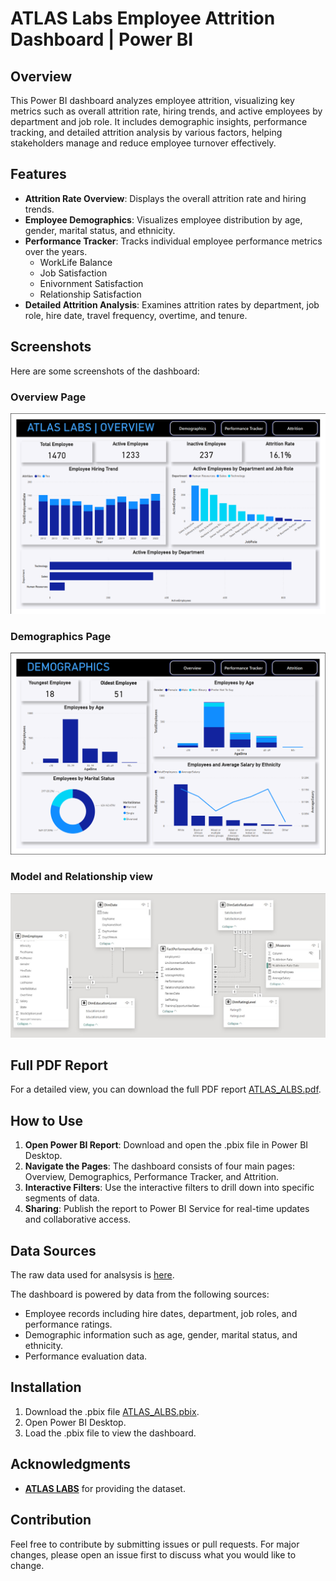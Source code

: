 # ATLAS Labs Employee Attrition Dashboard | Power BI

## Overview
This Power BI dashboard analyzes employee attrition, visualizing key metrics such as overall attrition rate, hiring trends, and active employees by department and job role. It includes demographic insights, performance tracking, and detailed attrition analysis by various factors, helping stakeholders manage and reduce employee turnover effectively.

## Features
- **Attrition Rate Overview**: Displays the overall attrition rate and hiring trends.
- **Employee Demographics**: Visualizes employee distribution by age, gender, marital status, and ethnicity.
- **Performance Tracker**: Tracks individual employee performance metrics over the years.
  - WorkLife Balance
  - Job Satisfaction
  - Enivornment Satisfaction
  - Relationship Satisfaction
- **Detailed Attrition Analysis**: Examines attrition rates by department, job role, hire date, travel frequency, overtime, and tenure.

## Screenshots
Here are some screenshots of the dashboard:

### Overview Page
![Overview](pictures/overview.png)

### Demographics Page
![Demographics](pictures/demographics.png)

### Model and Relationship view
![Model](pictures/model.jpg)

## Full PDF Report
For a detailed view, you can download the full PDF report [ATLAS_ALBS.pdf](ATLAS_LABS.pdf).

## How to Use
1. **Open Power BI Report**: Download and open the .pbix file in Power BI Desktop.
2. **Navigate the Pages**: The dashboard consists of four main pages: Overview, Demographics, Performance Tracker, and Attrition.
3. **Interactive Filters**: Use the interactive filters to drill down into specific segments of data.
4. **Sharing**: Publish the report to Power BI Service for real-time updates and collaborative access.

## Data Sources
The raw data used for analsysis is [here](case-study-atlas-labs.zip).


The dashboard is powered by data from the following sources:
- Employee records including hire dates, department, job roles, and performance ratings.
- Demographic information such as age, gender, marital status, and ethnicity.
- Performance evaluation data.

## Installation
1. Download the .pbix file [ATLAS_ALBS.pbix](ATLAS_LABS.pbix).
2. Open Power BI Desktop.
3. Load the .pbix file to view the dashboard.

## Acknowledgments
- [**ATLAS LABS**](https://www.atlaslab.in/) for providing the dataset.

## Contribution
Feel free to contribute by submitting issues or pull requests. For major changes, please open an issue first to discuss what you would like to change.
